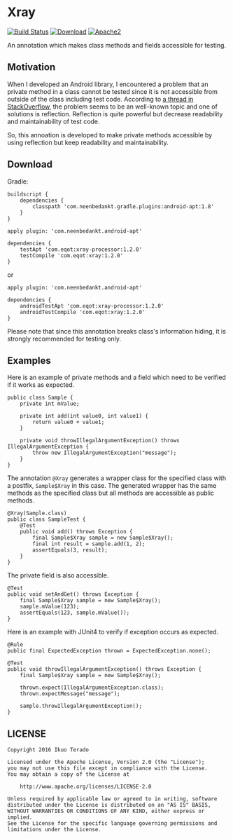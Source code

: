 # Xray
[![Build Status](https://travis-ci.org/eqot/xray.svg?branch=master)](https://travis-ci.org/eqot/xray)
[![Download](https://api.bintray.com/packages/eqot/maven/xray-processor/images/download.svg)](https://bintray.com/eqot/maven/xray/_latestVersion)
[![Apache2](http://img.shields.io/badge/license-APACHE2-blue.svg)](https://www.apache.org/licenses/LICENSE-2.0.html)

An annotation which makes class methods and fields accessible for testing.


## Motivation

When I developed an Android library, I encountered a problem that an private method in a class cannot be tested since it is not accessible from outside of the class including test code.
According to [a thread in StackOverflow](http://stackoverflow.com/questions/34571/how-to-test-a-class-that-has-private-methods-fields-or-inner-classes),
the problem seems to be an well-known topic and one of solutions is reflection.
Reflection is quite powerful but decrease readability and maintainability of test code.

So, this annoation is developed to make private methods accessible by using reflection but keep readability and maintainability.


## Download

Gradle:

```
buildscript {
    dependencies {
        classpath 'com.neenbedankt.gradle.plugins:android-apt:1.8'
    }
}
```

```
apply plugin: 'com.neenbedankt.android-apt'

dependencies {
    testApt 'com.eqot:xray-processor:1.2.0'
    testCompile 'com.eqot:xray:1.2.0'
}
```

or

```
apply plugin: 'com.neenbedankt.android-apt'

dependencies {
    androidTestApt 'com.eqot:xray-processor:1.2.0'
    androidTestCompile 'com.eqot:xray:1.2.0'
}
```

Please note that since this annotation breaks class's information hiding,
it is strongly recommended for testing only.


## Examples

Here is an example of private methods and a field
which need to be verified if it works as expected.

```
public class Sample {
    private int mValue;

    private int add(int value0, int value1) {
        return value0 + value1;
    }

    private void throwIllegalArgumentException() throws IllegalArgumentException {
        throw new IllegalArgumentException("message");
    }
}
```

The annotation ```@Xray``` generates a wrapper class for the specified class with a postfix, ```Sample$Xray``` in this case.
The generated wrapper has the same methods as the specified class but all methods are accessible as public methods.

```
@Xray(Sample.class)
public class SampleTest {
    @Test
    public void add() throws Exception {
        final Sample$Xray sample = new Sample$Xray();
        final int result = sample.add(1, 2);
        assertEquals(3, result);
    }
}
```

The private field is also accessible.

```
@Test
public void setAndGet() throws Exception {
    final Sample$Xray sample = new Sample$Xray();
    sample.mValue(123);
    assertEquals(123, sample.mValue());
}
```

Here is an example with JUnit4 to verify if exception occurs as expected.

```
@Rule
public final ExpectedException thrown = ExpectedException.none();

@Test
public void throwIllegalArgumentException() throws Exception {
    final Sample$Xray sample = new Sample$Xray();

    thrown.expect(IllegalArgumentException.class);
    thrown.expectMessage("message");

    sample.throwIllegalArgumentException();
}
```


## LICENSE

    Copyright 2016 Ikuo Terado

    Licensed under the Apache License, Version 2.0 (the "License");
    you may not use this file except in compliance with the License.
    You may obtain a copy of the License at

        http://www.apache.org/licenses/LICENSE-2.0

    Unless required by applicable law or agreed to in writing, software
    distributed under the License is distributed on an "AS IS" BASIS,
    WITHOUT WARRANTIES OR CONDITIONS OF ANY KIND, either express or implied.
    See the License for the specific language governing permissions and
    limitations under the License.
